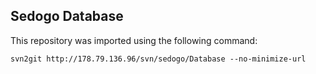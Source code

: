 ## Sedogo Database

This repository was imported using the following command:

    svn2git http://178.79.136.96/svn/sedogo/Database --no-minimize-url

